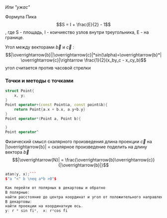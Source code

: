 *Или "ужас"*

Формула Пика
$$S = I + \frac{E}{2} - 1$$
, где S - площадь, I - коичиество узлов внутри треугольника, Е - на границе.

Угол между векторами $\overrightarrow{b}$ и $\overrightarrow{c}$ :
$$|\overrightarrow{b}||\overrightarrow{c}|*sin(\alpha)=\overrightarrow{b}*|\overrightarrow{c}|\rightarrow \frac{1}{2}(x_by_c - x_cy_b)$$
угол считается против часовой стрелки
### Точки и методы с точками
```c++
struct Point{
	x, y;
}
Point operator+(const Point&a, const point&b){
	return Point{a.x + b.x, a.y+b.y}
}
Point operator*(Point a, Point b){

}
Point operator^

```
Физический смысл скалярного произведения
длина проекции $\overrightarrow{c}$  на |\overrightarrow{b}| = скалярное произведение поделить на длину вектора $\overrightarrow{b}$
$$|\overrightarrow{N}| = \frac{\overrightarrow{b}\overrightarrow{c}}{|\overrightarrow{b}|}$$
```c++
atan(y, x);```
$"a "<" b \neq a*b >0"$

Как перейти от полярных в декартовы и обратно
В полярные:
найти расстояние до центра координат и угол от положительного направление оси ох
В декартовы:
найти проекции на координатную ось.
y: r * sin fi*,  x: r*cos fi